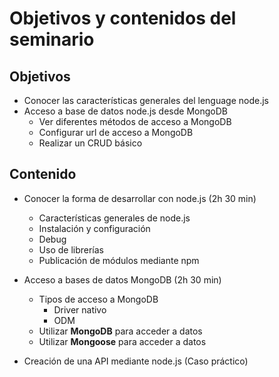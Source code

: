 # Objetivos y contenidos del seminario



## Objetivos
- Conocer las características generales del lenguage node.js
- Acceso a base de datos node.js desde MongoDB
    - Ver diferentes métodos de acceso a MongoDB
    - Configurar url de acceso a MongoDB
    - Realizar un CRUD básico





## Contenido
- Conocer la forma de desarrollar con node.js (2h 30 min)
    - Características generales de node.js
    - Instalación y configuración
    - Debug
    - Uso de librerías
    - Publicación de módulos mediante npm
    

    
- Acceso a bases de datos MongoDB (2h 30 min)
    - Tipos de acceso a MongoDB
        - Driver nativo
        - ODM
    - Utilizar **MongoDB** para acceder a datos
    - Utilizar **Mongoose** para acceder a datos



- Creación de una API mediante node.js (Caso práctico)

